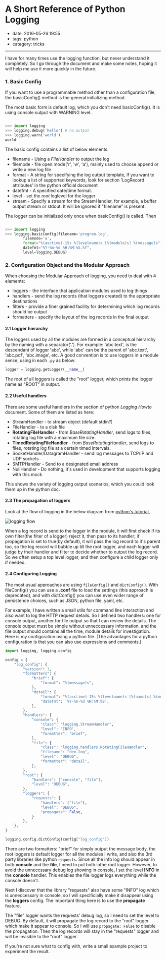 # A Short Reference of Python Logging

- date: 2016-05-26 19:55
- tags: python
- category: tricks

-----------------------

I have for many times use the logging function, but never understand it completely. So I go through the document and make some notes, hoping it will help me use it more quickly in the future. 


### 1. Basic Config

If you want to use a programmable method other than a configuration file, the basicConfig() method is the general initializing method.


The most basic form is default log, which you don't need basicConfig(). It is using console output with WARNING level.

```python

>>> import logging
>>> logging.debug('hello') # no output
>>> logging.warn('world')
world

```

The basic config contains a list of below elements:

*	filename	- Using a *FileHandler* to output the log
*	filemode	- file open mode('r', 'w', 'a'), mainly used to choose append or write a new log file
*	format		- A string for specifying the log output template, If you want to lookup a list of supported keywords, look for section 'LogRecord attributes' in the python official document
*	datefmt		- A specified date/time format.
*	level		- set the *root* loglevel for the logger
*	stream		- Specify a stream for the StreamHandler, for example, a buffer output stream or stdout. It will be ignored if "filename" is present.

The logger can be initialized only once when basicConfig() is called. Then 

```python

>>> import logging
>>> logging.basicConfig(filename='program.log', 
		filemode='a',
		format="%(asctime)-15s %(levelname)s [%(module)s] %(message)s",
		datefmt="%Y-%m-%d %H:%M:%S.%f",
		level=logging.DEBUG)

```


### 2. Configuration Object and the Modular Approach

When choosing the Modular Approach of logging, you need to deal with 4 elements:

*	loggers		- the interface that application modules used to log things
*	handlers	- send the log records (that loggers created) to the appropriate destinations
*	filters		- provide a finer grained facility for determining which log records should be output
*	formatters	- specify the layout of the log records in the final output


#### 2.1 Logger hierarchy

The loggers used by all the modules are formed in a conceptual hierarchy by the naming with a separator('.'). For example: 'abc.text', is the descendant of logger 'abc', while 'abc' can be the parent of 'abc.text', 'abc.pdf', 'abc.image', etc. A good convention is to use loggers in a module sense, using in each ```.py``` as below:

```python
logger = logging.getLogger(__name__)
```

The root of all loggers is called the "root" logger, which prints the logger name as "ROOT" in output.
`

#### 2.2 Useful handlers

There are some useful handlers in the section of python *Logging Howto* document. Some of them are listed as here:

*	StreamHandler	- to stream object (default stdin?)
*	FileHandler		- to a disk file
*	**RotatingFileHandler**			- from *BaseRotatingHandler*, send logs to files, rotating log file with a maximum file size.
*	**TimedRotatingFileHandler**	- from *BaseRotatingHandler*, send logs to files, rotating log file at a certain timed intervals.
*	SocketHandler/DatagramHandler	- send log messages to TCP/IP and UDP sockets
*	SMTPHandler		- Send to a designated email address
*	NullHandler		- Do nothing, it's used in development that supports logging with this mock

This shows the variety of logging output scenarios, which you could look them up in the python doc.

#### 2.3 The propagation of loggers

Look at the flow of logging in the below diagram from [python's tutorial](https://docs.python.org/2/howto/logging.html#logging-advanced-tutorial),

![logging flow](https://docs.python.org/2/_images/logging_flow.png)


When a log record is send to the logger in the module, it will first check if its own filter(the filter of a logger) reject it, then pass to its handler; if propagation is set to true(by default), it will pass the log record to it's parent too, so the log record will bubble up till the root logger, and each logger will judge by their handler and filter to decide whether to output the log record. So we often setup a top level logger, and then configure a child logger only if needed.


#### 2.4 Configuring Logging

The most usual approaches are using ```fileConfig()``` and ```dictConfig()```. With fileConfig() you can use a **.conf** file to load the settings (this approach is deprecated), and with dictConfig() you can use even wider range of persistence choices, such as JSON, python file, yaml, etc.

For example, I have written a small utils for command line interaction and also want to log the HTTP request details. So I defined two handlers: one for console output, another for file output so that I can review the details. The console output must be simple without unneccessary information, and the file output should contains all the time, module details for investigation. Here is my configuration using a python file. (The advantages for a python configuration is that you can also use expressions and comments.)

```python
import logging, logging.config

config = {
    "log_config": {
        "version": 1,
        "formatters": {
            "brief": {
                "format": "%(message)s",
            },
            "detail": {
                "format": "%(asctime)-15s %(levelname)s [%(name)s] %(message)s",
                "datefmt": '%Y-%m-%d %H:%M:%S',
            },
        },
        "handlers": {
            "console": {
                "class": "logging.StreamHandler",
                "level": "INFO",
                "formatter": "brief",
            },
            "file": {
                "class": "logging.handlers.RotatingFileHandler",
                "filename": "dev.log",
                "level": "DEBUG",
                "formatter": "detail",
            },
        },
        "root": {
            "handlers": ["console", "file"],
            "level": "DEBUG",
        },
        "loggers": {
            "requests": {
                "handlers": ["file"],
                "level": "DEBUG",
                "propagate": False,
            }
        },
    },
}

logging.config.dictConfig(config["log_config"])
```

There are two formatters: "brief" for simply output the message body, the root loggers is default logger for all the modules I write, and also the 3rd party libraries like python ```requests```. Since all the info log should appear in both **console** and the **file**, I need to put both inthe root logger. However, to avoid the unneccssary debug log showing in console, I set the level **INFO** in the **console** handler. This enables the file logger logs everything while the console doesn't. 

Next I discover that the library "requests" also have some "INFO" log which is unneccessary in console, so I will specificially make it disappear using the **loggers** config. The important thing here is to use the **propagate** feature. 

The "file" logger wants the requests' debug log, so I need to set the level to DEBUG. By default, it will propagate the log record to the "root" logger which make it appear to console. So I will use ```propagate: False``` to disable the propagation. Then the log records  will stay in the "requests" logger and will be invisible to the "root" logger.


If you're not sure what to config with, write a small example project to experiment the result.
